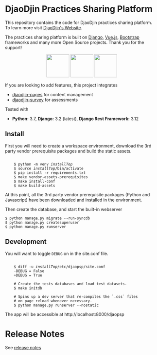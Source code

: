 DjaoDjin Practices Sharing Platform
===================================

This repository contains the code for DjaoDjin practices sharing platform.
To learn more visit [DjaoDjin's Website](https://www.djaodjin.com/).

The practices sharing platform is built on
[Django](https://www.djangoproject.com/),
[Vue.js](https://vuejs.org/), [Bootstrap](https://getbootstrap.com/)
frameworks and many more Open Source projects. Thank you for the support!

<p align="center">
<img src="https://static.djangoproject.com/img/logos/django-logo-positive.png" height="75">
<img src="https://vuejs.org/images/logo.png" height="75">
<img src="https://getbootstrap.com/docs/4.3/assets/brand/bootstrap-solid.svg" height="75">
</p>

If you are looking to add features, this project integrates
- [djaodjin-pages](https://github.com/djaodjin/djaodjin-pages/) for content management
- [djaodjin-survey](https://github.com/djaodjin/djaodjin-survey/) for assessments

Tested with

- **Python:** 3.7, **Django:** 3.2 (latest), **Django Rest Framework:** 3.12


Install
-------

First you will need to create a workspace environment, download the 3rd party
vendor prerequisite packages and build the static assets.

<pre><code>
    $ python -m venv <em>installTop</em>
    $ source <em>installTop</em>/bin/activate
    $ pip install -r requirements.txt
    $ make vendor-assets-prerequisites
    $ make install-conf
    $ make build-assets
</code></pre>

At this point, all the 3rd party vendor prerequisite packages (Python and
Javascript) have been downloaded and installed in the environment.

Then create the database, and start the built-in webserver

    $ python manage.py migrate --run-syncdb
    $ python manage.py createsuperuser
    $ python manage.py runserver


Development
-----------

You will want to toggle `DEBUG` on in the site.conf file.

<pre><code>
    $ diff -u <em>installTop</em>/etc/djaopsp/site.conf
    -DEBUG = False
    +DEBUG = True

    # Create the tests databases and load test datasets.
    $ make initdb

    # Spins up a dev server that re-compiles the `.css` files
    # on page reload whenever necessary.
    $ python manage.py runserver --nostatic
</code></pre>

The app will be accessible at http://localhost:8000/djaopsp


Release Notes
=============

See [release notes](https://www.djaodjin.com/docs/djaopsp/releases/)
